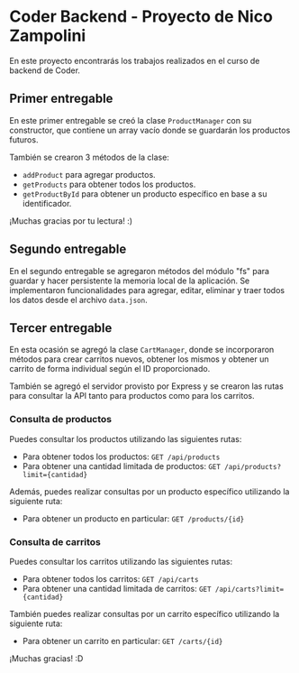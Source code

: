 # Coder Backend - Proyecto de Nico Zampolini

En este proyecto encontrarás los trabajos realizados en el curso de backend de Coder.

## Primer entregable

En este primer entregable se creó la clase `ProductManager` con su constructor, que contiene un array vacío donde se guardarán los productos futuros.

También se crearon 3 métodos de la clase:
- `addProduct` para agregar productos.
- `getProducts` para obtener todos los productos.
- `getProductById` para obtener un producto específico en base a su identificador.

¡Muchas gracias por tu lectura! :)

## Segundo entregable

En el segundo entregable se agregaron métodos del módulo "fs" para guardar y hacer persistente la memoria local de la aplicación. Se implementaron funcionalidades para agregar, editar, eliminar y traer todos los datos desde el archivo `data.json`.

## Tercer entregable

En esta ocasión se agregó la clase `CartManager`, donde se incorporaron métodos para crear carritos nuevos, obtener los mismos y obtener un carrito de forma individual según el ID proporcionado.

También se agregó el servidor provisto por Express y se crearon las rutas para consultar la API tanto para productos como para los carritos.

### Consulta de productos

Puedes consultar los productos utilizando las siguientes rutas:

- Para obtener todos los productos: `GET /api/products`
- Para obtener una cantidad limitada de productos: `GET /api/products?limit={cantidad}`

Además, puedes realizar consultas por un producto específico utilizando la siguiente ruta:

- Para obtener un producto en particular: `GET /products/{id}`

### Consulta de carritos

Puedes consultar los carritos utilizando las siguientes rutas:

- Para obtener todos los carritos: `GET /api/carts`
- Para obtener una cantidad limitada de carritos: `GET /api/carts?limit={cantidad}`

También puedes realizar consultas por un carrito específico utilizando la siguiente ruta:

- Para obtener un carrito en particular: `GET /carts/{id}`

¡Muchas gracias! :D
